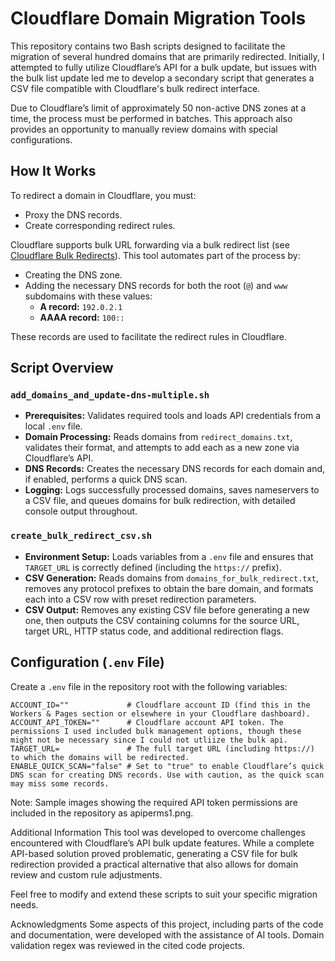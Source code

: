# Cloudflare Domain Migration Tools

This repository contains two Bash scripts designed to facilitate the migration of several hundred domains that are primarily redirected. Initially, I attempted to fully utilize Cloudflare’s API for a bulk update, but issues with the bulk list update led me to develop a secondary script that generates a CSV file compatible with Cloudflare's bulk redirect interface.

Due to Cloudflare’s limit of approximately 50 non-active DNS zones at a time, the process must be performed in batches. This approach also provides an opportunity to manually review domains with special configurations.

## How It Works

To redirect a domain in Cloudflare, you must:
- Proxy the DNS records.
- Create corresponding redirect rules.

Cloudflare supports bulk URL forwarding via a bulk redirect list (see [Cloudflare Bulk Redirects](https://developers.cloudflare.com/rules/url-forwarding/bulk-redirects/)). This tool automates part of the process by:
- Creating the DNS zone.
- Adding the necessary DNS records for both the root (`@`) and `www` subdomains with these values:
  - **A record:** `192.0.2.1`
  - **AAAA record:** `100::`

These records are used to facilitate the redirect rules in Cloudflare.

## Script Overview

### `add_domains_and_update-dns-multiple.sh`
- **Prerequisites:** Validates required tools and loads API credentials from a local `.env` file.
- **Domain Processing:** Reads domains from `redirect_domains.txt`, validates their format, and attempts to add each as a new zone via Cloudflare’s API.
- **DNS Records:** Creates the necessary DNS records for each domain and, if enabled, performs a quick DNS scan.
- **Logging:** Logs successfully processed domains, saves nameservers to a CSV file, and queues domains for bulk redirection, with detailed console output throughout.

### `create_bulk_redirect_csv.sh`
- **Environment Setup:** Loads variables from a `.env` file and ensures that `TARGET_URL` is correctly defined (including the `https://` prefix).
- **CSV Generation:** Reads domains from `domains_for_bulk_redirect.txt`, removes any protocol prefixes to obtain the bare domain, and formats each into a CSV row with preset redirection parameters.
- **CSV Output:** Removes any existing CSV file before generating a new one, then outputs the CSV containing columns for the source URL, target URL, HTTP status code, and additional redirection flags.

## Configuration (`.env` File)

Create a `.env` file in the repository root with the following variables:

```dotenv
ACCOUNT_ID=""             # Cloudflare account ID (find this in the Workers & Pages section or elsewhere in your Cloudflare dashboard).
ACCOUNT_API_TOKEN=""      # Cloudflare account API token. The permissions I used included bulk management options, though these might not be necessary since I could not utliize the bulk api.
TARGET_URL=               # The full target URL (including https://) to which the domains will be redirected.
ENABLE_QUICK_SCAN="false" # Set to "true" to enable Cloudflare’s quick DNS scan for creating DNS records. Use with caution, as the quick scan may miss some records. 
```

Note: Sample images showing the required API token permissions are included in the repository as apiperms1.png.

Additional Information
This tool was developed to overcome challenges encountered with Cloudflare’s API bulk update features. While a complete API-based solution proved problematic, generating a CSV file for bulk redirection provided a practical alternative that also allows for domain review and custom rule adjustments.

Feel free to modify and extend these scripts to suit your specific migration needs.

Acknowledgments
Some aspects of this project, including parts of the code and documentation, were developed with the assistance of AI tools. Domain validation regex was reviewed in the cited code projects. 

